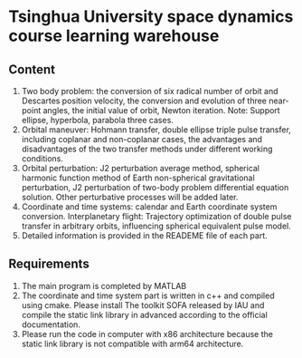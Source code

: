 # Tsinghua University space dynamics course learning warehouse

## Content
1. Two body problem: the conversion of six radical number of orbit and Descartes position velocity, the conversion and evolution of three near-point angles, the initial value of orbit, Newton iteration.
Note: Support ellipse, hyperbola, parabola three cases.
2. Orbital maneuver: Hohmann transfer, double ellipse triple pulse transfer, including coplanar and non-coplanar cases, the advantages and disadvantages of the two transfer methods under different working conditions.
3. Orbital perturbation: J2 perturbation average method, spherical harmonic function method of Earth non-spherical gravitational perturbation, J2 perturbation of two-body problem differential equation solution. Other perturbative processes will be added later.
4. Coordinate and time systems: calendar and Earth coordinate system conversion.
Interplanetary flight: Trajectory optimization of double pulse transfer in arbitrary orbits, influencing spherical equivalent pulse model.
5. Detailed information is provided in the READEME file of each part.


## Requirements
1. The main program is completed by MATLAB
2. The coordinate and time system part is written in c++ and compiled using cmake. Please install The toolkit SOFA released by IAU and compile the static link library in advanced according to the official documentation.
3. Please run the code in computer with x86 architecture because the static link library is not compatible with arm64 architecture.

